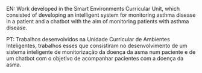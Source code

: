 EN: Work developed in the Smart Environments Curricular Unit, which consisted of developing an intelligent system for monitoring asthma disease in a patient and a chatbot with the aim of 
monitoring patients with asthma disease.

PT: Trabalhos desenvolvidos na Unidade Curricular de Ambientes Inteligentes, trabalhos esses que consistiram no desenvolvimento de um sistema inteligente de monitorização da doença da asma 
num paciente e de um chatbot com o objetivo de acompanhar pacientes com a doença da asma. 
